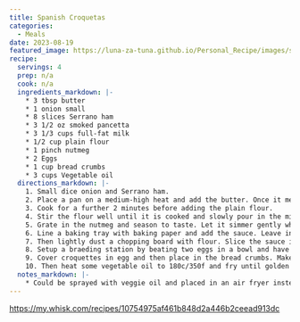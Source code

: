 ```yaml
---
title: Spanish Croquetas
categories: 
  - Meals
date: 2023-08-19
featured_image: https://luna-za-tuna.github.io/Personal_Recipe/images/spanish_croquetas.avif
recipe:
  servings: 4
  prep: n/a
  cook: n/a
  ingredients_markdown: |-
    * 3 tbsp butter
    * 1 onion small
    * 8 slices Serrano ham
    * 3 1/2 oz smoked pancetta
    * 3 1/3 cups full-fat milk
    * 1/2 cup plain flour
    * 1 pinch nutmeg
    * 2 Eggs
    * 1 cup bread crumbs
    * 3 cups Vegetable oil
  directions_markdown: |-
    1. Small dice onion and Serrano ham.
    2. Place a pan on a medium-high heat and add the butter. Once it melts add the pancetta and cook until it begins to brown. Then add the onions, sweat down and add the Serrano
    3. Cook for a further 2 minutes before adding the plain flour.
    4. Stir the flour well until it is cooked and slowly pour in the milk. Keep adding and stirring until you have a nice thick sauce. 
    5. Grate in the nutmeg and season to taste. Let it simmer gently whilst stirring for 15-20 minutes.
    6. Line a baking tray with baking paper and add the sauce. Leave in the fridge to set for 4 hours.
    7. Then lightly dust a chopping board with flour. Slice the sauce into cubes and roll into balls in the flour.
    8. Setup a braeding station by beating two eggs in a bowl and have a second bowl with bread crumbs.
    9. Cover croquettes in egg and then place in the bread crumbs. Make sure they are evenly coated.
    10. Then heat some vegetable oil to 180c/350f and fry until golden brown and crispy.
  notes_markdown: |-
    * Could be sprayed with veggie oil and placed in an air fryer instead of pan fried
---
```

https://my.whisk.com/recipes/10754975af461b848d2a446b2ceead913dc